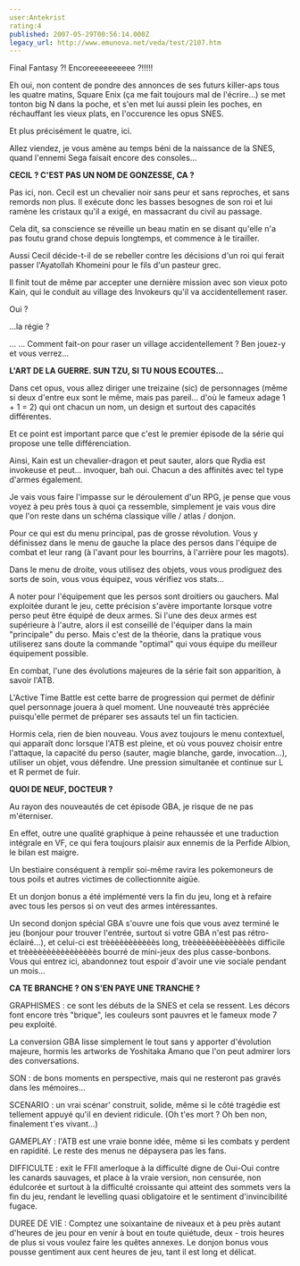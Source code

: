 ```yaml
---
user:Antekrist
rating:4
published: 2007-05-29T00:56:14.000Z
legacy_url: http://www.emunova.net/veda/test/2107.htm
---
```

Final Fantasy ?! Encoreeeeeeeeee ?!!!!!  

Eh oui, non content de pondre des annonces de ses futurs killer-aps tous les quatre matins, Square Enix (ça me fait toujours mal de l'écrire...) se met tonton big N dans la poche, et s'en met lui aussi plein les poches, en réchauffant les vieux plats, en l'occurence les opus SNES.  

Et plus précisément le quatre, ici.  

Allez viendez, je vous amène au temps béni de la naissance de la SNES, quand l'ennemi Sega faisait encore des consoles...  

  

**CECIL ? C'EST PAS UN NOM DE GONZESSE, CA ?**  

Pas ici, non. Cecil est un chevalier noir sans peur et sans reproches, et sans remords non plus. Il exécute donc les basses besognes de son roi et lui ramène les cristaux qu'il a exigé, en massacrant du civil au passage.  

Cela dit, sa conscience se réveille un beau matin en se disant qu'elle n'a pas foutu grand chose depuis longtemps, et commence à le tirailler.  

Aussi Cecil décide-t-il de se rebeller contre les décisions d'un roi qui ferait passer l'Ayatollah Khomeini pour le fils d'un pasteur grec.  

Il finit tout de même par accepter une dernière mission avec son vieux poto Kain, qui le conduit au village des Invokeurs qu'il va accidentellement raser.   

Oui ?  

...la régie ?  

... ... Comment fait-on pour raser un village accidentellement ? Ben jouez-y et vous verrez...  

  

**L'ART DE LA GUERRE. SUN TZU, SI TU NOUS ECOUTES...**  

Dans cet opus, vous allez diriger une treizaine (sic) de personnages (même si deux d'entre eux sont le même, mais pas pareil... d'où le fameux adage 1 + 1 = 2) qui ont chacun un nom, un design et surtout des capacités différentes.  

Et ce point est important parce que c'est le premier épisode de la série qui propose une telle différenciation.  

Ainsi, Kain est un chevalier-dragon et peut sauter, alors que Rydia est invokeuse et peut... invoquer, bah oui. Chacun a des affinités avec tel type d'armes également.  

  

Je vais vous faire l'impasse sur le déroulement d'un RPG, je pense que vous voyez à peu près tous à quoi ça ressemble, simplement je vais vous dire que l'on reste dans un schéma classique ville / atlas / donjon.  

Pour ce qui est du menu principal, pas de grosse révolution. Vous y définissez dans le menu de gauche la place des persos dans l'équipe de combat et leur rang (à l'avant pour les bourrins, à l'arrière pour les magots).  

Dans le menu de droite, vous utilisez des objets, vous vous prodiguez des sorts de soin, vous vous équipez, vous vérifiez vos stats...  

A noter pour l'équipement que les persos sont droitiers ou gauchers. Mal exploitée durant le jeu, cette précision s'avère importante lorsque votre perso peut être équipé de deux armes. Si l'une des deux armes est supérieure à l'autre, alors il est conseillé de l'équiper dans la main "principale" du perso. Mais c'est de la théorie, dans la pratique vous utiliserez sans doute la commande "optimal" qui vous équipe du meilleur équipement possible.  

  

En combat, l'une des évolutions majeures de la série fait son apparition, à savoir l'ATB.  

L'Active Time Battle est cette barre de progression qui permet de définir quel personnage jouera à quel moment. Une nouveauté très appréciée puisqu'elle permet de préparer ses assauts tel un fin tacticien.  

Hormis cela, rien de bien nouveau. Vous avez toujours le menu contextuel, qui apparaît donc lorsque l'ATB est pleine, et où vous pouvez choisir entre l'attaque, la capacité du perso (sauter, magie blanche, garde, invocation...), utiliser un objet, vous défendre. Une pression simultanée et continue sur L et R permet de fuir.  

  

**QUOI DE NEUF, DOCTEUR ?**  

Au rayon des nouveautés de cet épisode GBA, je risque de ne pas m'éterniser.  

En effet, outre une qualité graphique à peine rehaussée et une traduction intégrale en VF, ce qui fera toujours plaisir aux ennemis de la Perfide Albion, le bilan est maigre.  

Un bestiaire conséquent à remplir soi-même ravira les pokemoneurs de tous poils et autres victimes de collectionnite aigüe.  

Et un donjon bonus a été implémenté vers la fin du jeu, long et à refaire avec tous les persos si on veut des armes intéressantes.  

Un second donjon spécial GBA s'ouvre une fois que vous avez terminé le jeu (bonjour pour trouver l'entrée, surtout si votre GBA n'est pas rétro-éclairé...), et celui-ci est trèèèèèèèèèèès long, trèèèèèèèèèèèèèès difficile et trèèèèèèèèèèèèèèèès bourré de mini-jeux des plus casse-bonbons. Vous qui entrez ici, abandonnez tout espoir d'avoir une vie sociale pendant un mois...  

  

**CA TE BRANCHE ? ON S'EN PAYE UNE TRANCHE ?**  

GRAPHISMES : ce sont les débuts de la SNES et cela se ressent. Les décors font encore très "brique", les couleurs sont pauvres et le fameux mode 7 peu exploité.  

La conversion GBA lisse simplement le tout sans y apporter d'évolution majeure, hormis les artworks de Yoshitaka Amano que l'on peut admirer lors des conversations.  

SON : de bons moments en perspective, mais qui ne resteront pas gravés dans les mémoires...  

SCENARIO : un vrai scénar' construit, solide, même si le côté tragédie est tellement appuyé qu'il en devient ridicule. (Oh t'es mort ? Oh ben non, finalement t'es vivant...)  

GAMEPLAY : l'ATB est une vraie bonne idée, même si les combats y perdent en rapidité. Le reste des menus ne dépaysera pas les fans.  

DIFFICULTE : exit le FFII amerloque à la difficulté digne de Oui-Oui contre les canards sauvages, et place à la vraie version, non censurée, non édulcorée et surtout à la difficulté croissante qui atteint des sommets vers la fin du jeu, rendant le levelling quasi obligatoire et le sentiment d'invincibilité fugace.  

DUREE DE VIE : Comptez une soixantaine de niveaux et à peu près autant d'heures de jeu pour en venir à bout en toute quiétude, deux - trois heures de plus si vous voulez faire les quêtes annexes. Le donjon bonus vous pousse gentiment aux cent heures de jeu, tant il est long et délicat.